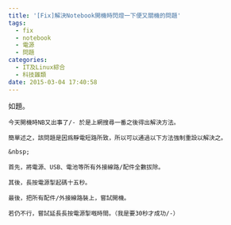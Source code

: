 ```yaml
---
title: '[Fix]解決Notebook開機時閃燈一下便又關機的問題'
tags:
  - fix
  - notebook
  - 電源
  - 問題
categories:
  - IT及Linux綜合
  - 科技雜類
date: 2015-03-04 17:40:58
---
```


如題。

	今天開機時NB又出事了/- 於是上網搜尋一番之後得出解決方法。

	簡單述之，該問題是因爲靜電短路所致，所以可以通過以下方法強制重設以解決之。

	&nbsp;

	首先，將電源、USB、電池等所有外接線路/配件全數拔除。

	其後，長按電源掣起碼十五秒。

	最後，把所有配件/外接線路裝上，嘗試開機。

	若仍不行，嘗試延長長按電源掣嘅時間。（我是要30秒才成功/-）
